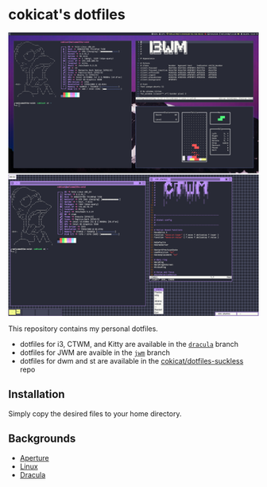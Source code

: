 # cokicat's dotfiles

![.config/i3/config](screenshots/i3.png "i3wm")
![.ctwmrc](screenshots/ctwm.png "CTWM")

This repository contains my personal dotfiles.
- dotfiles for i3, CTWM, and Kitty are available in the [`dracula`](https://github.com/cokicat/dotfiles/tree/dracula) branch
- dotfiles for JWM are avaible in the [`jwm`](https://github.com/cokicat/dotfiles/tree/jwm) branch
- dotfiles for dwm and st are available in the [cokicat/dotfiles-suckless](https://github.com/cokicat/dotfiles-suckless) repo

## Installation
Simply copy the desired files to your home directory.

## Backgrounds
- [Aperture](https://wallup.net/wp-content/uploads/2016/05/27/482-Aperture_Laboratories-Portal.jpg)
- [Linux](https://images.hdqwalls.com/download/tux-penguin-4k-3z-2560x1440.jpg)
- [Dracula](https://raw.githubusercontent.com/dracula/wallpaper/master/first-collection/void.png)